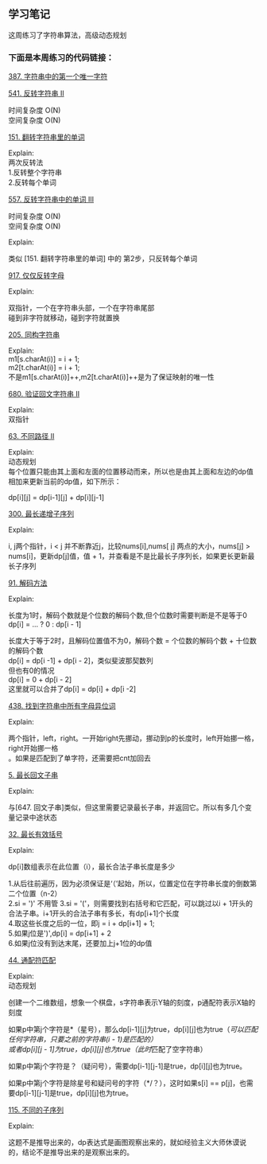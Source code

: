 ## 学习笔记

这周练习了字符串算法，高级动态规划 <br>

### 下面是本周练习的代码链接：

[387. 字符串中的第一个唯一字符](../src/main/java/week9/firstUniqueCharacterInAString/Solution.java) <br>


[541. 反转字符串 II](../src/main/java/week9/reverseStringIi/Solution.java) <br>

时间复杂度 O(N) <br>
空间复杂度 O(N) <br>


[151. 翻转字符串里的单词](../src/main/java/week9/reverseWordsInAString/Solution.java) <br>

Explain: <br>
两次反转法 <br>
1.反转整个字符串 <br>
2.反转每个单词 <br>


[557. 反转字符串中的单词 III](../src/main/java/week9/reverseWordsInAStringIii/Solution1.java) <br>

时间复杂度 O(N) <br>
空间复杂度 O(N) <br>

Explain: <br>

类似 [151. 翻转字符串里的单词] 中的 第2步，只反转每个单词 <br>

[917. 仅仅反转字母](../src/main/java/week9/reverseOnlyLetters/Solution.java) <br>

Explain: <br>

双指针，一个在字符串头部，一个在字符串尾部 <br>
碰到非字符就移动，碰到字符就置换 <br>

[205. 同构字符串](../src/main/java/week9/isomorphicStrings/Solution.java) <br>

Explain: <br>
m1[s.charAt(i)] = i + 1; <br>
m2[t.charAt(i)] = i + 1; <br>
不是m1[s.charAt(i)]++,m2[t.charAt(i)]++是为了保证映射的唯一性 <br>


[680. 验证回文字符串 Ⅱ](../src/main/java/week9/validPalindromeIi/Solution.java) <br>

Explain: <br>
双指针 <br>

[63. 不同路径 II](../src/main/java/week9/uniquePathsIi/Solution.java) <br>

Explain: <br>
动态规划 <br>
每个位置只能由其上面和左面的位置移动而来，所以也是由其上面和左边的dp值相加来更新当前的dp值，如下所示： <br>

dp[i][j] = dp[i-1][j] + dp[i][j-1] <br>


[300. 最长递增子序列](../src/main/java/week9/longestIncreasingSubsequence/Solution.java) <br>

Explain: <br>

i, j两个指针，i < j 并不断靠近j，比较nums[i],nums[ j] 两点的大小，nums[j] > nums[i]，更新dp[j]值，值 + 1，并查看是不是比最长子序列长，如果更长更新最长子序列 <br>

[91. 解码方法](../src/main/java/week9/longestIncreasingSubsequence/Solution.java) <br>

Explain: <br>

长度为1时，解码个数就是个位数的解码个数,但个位数时需要判断是不是等于0 <br>
dp[i] = ... ? 0 : dp[i - 1] <br>

长度大于等于2时，且解码位置值不为0，解码个数 = 个位数的解码个数 + 十位数的解码个数 <br>
dp[i] = dp[i -1] + dp[i - 2]，类似斐波那契数列 <br>
但也有0的情况 <br>
dp[i] = 0 + dp[i - 2] <br>
这里就可以合并了dp[i] = dp[i] + dp[i -2]  <br>


[438. 找到字符串中所有字母异位词](../src/main/java/week9/findAllAnagramsInAString/Solution.java) <br>

Explain: <br>

两个指针，left，right。一开始right先挪动，挪动到p的长度时，left开始挪一格，right开始挪一格 <br>
。如果是匹配到了单字符，还需要把cnt加回去 <br>

[5. 最长回文子串](../src/main/java/week9/longestPalindromicSubstring/Solution.java) <br>

Explain: <br>

与[647. 回文子串]类似，但这里需要记录最长子串，并返回它。所以有多几个变量记录中途状态 <br>


[32. 最长有效括号](../src/main/java/week9/longestValidParentheses/Solution.java) <br>

Explain: <br>

dp[i]数组表示在此位置（i），最长合法子串长度是多少 <br>

1.从后往前遍历，因为必须保证是‘（’起始，所以，位置定位在字符串长度的倒数第二个位置（n-2） <br>
2.si = ')' 不用管
3.si = '('，则需要找到右括号和它匹配，可以跳过以i + 1开头的合法子串。i+1开头的合法子串有多长，有dp[i+1]个长度 <br>
4.取这些长度之后的一位，即j = i + dp[i+1] + 1; <br>
5.如果j位是')',dp[i] = dp[i+1] + 2 <br>
6.如果j位没有到达末尾，还要加上j+1位的dp值 <br>


[44. 通配符匹配](../src/main/java/week9/wildcardMatching/Solution.java) <br>

Explain: <br>
动态规划 <br>

创建一个二维数组，想象一个棋盘，s字符串表示Y轴的刻度，p通配符表示X轴的刻度 <br>

如果p中第j个字符是*（星号），那么dp[i-1][j]为true，dp[i][j]也为true（*可以匹配任何字符串，只要之前的字符串(i - 1)是匹配的） <br>
或者dp[i][j - 1]为true，dp[i][j]也为true（此时*匹配了空字符串） <br>

如果p中第j个字符是？（疑问号），需要dp[i-1][j-1]是true，dp[i][j]也为true。 <br>

如果p中第j个字符是除星号和疑问号的字符（*/？），这时如果s[i] == p[j]，也需要dp[i-1][j-1]是true，dp[i][j]也为true。 <br>


[115. 不同的子序列](../src/main/java/week9/distinctSubsequences/Solution.java) <br>

Explain: <br>

这题不是推导出来的，dp表达式是画图观察出来的，就如经验主义大师休谟说的，结论不是推导出来的是观察出来的。 <br>
